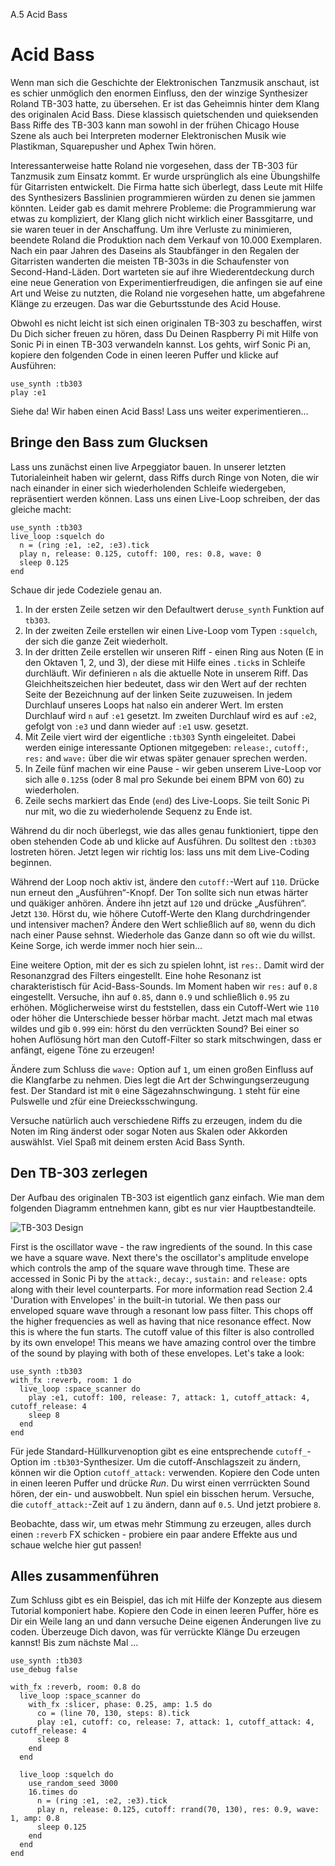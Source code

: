A.5 Acid Bass

# Acid Bass

Wenn man sich die Geschichte der Elektronischen Tanzmusik anschaut, ist es schier unmöglich den enormen Einfluss, den der winzige Synthesizer Roland TB-303 hatte, zu übersehen. Er ist das Geheimnis hinter dem Klang des originalen Acid Bass. Diese klassisch quietschenden und quieksenden Bass Riffe des TB-303 kann man sowohl in der frühen Chicago House Szene als auch bei Interpreten moderner Elektronischen Musik wie Plastikman, Squarepusher und Aphex Twin hören.

Interessanterweise hatte Roland nie vorgesehen, dass der TB-303 für Tanzmusik zum Einsatz kommt. Er wurde ursprünglich als eine Übungshilfe für Gitarristen entwickelt. Die Firma hatte sich überlegt, dass Leute mit Hilfe des Synthesizers Basslinien programmieren würden zu denen sie jammen könnten. Leider gab es damit mehrere Probleme: die Programmierung war etwas zu kompliziert, der Klang glich nicht wirklich einer Bassgitarre, und sie waren teuer in der Anschaffung. Um ihre Verluste zu minimieren, beendete Roland die Produktion nach dem Verkauf von 10.000 Exemplaren. Nach ein paar Jahren des Daseins als Staubfänger in den Regalen der Gitarristen wanderten die meisten TB-303s in die Schaufenster von Second-Hand-Läden. Dort warteten sie auf ihre Wiederentdeckung durch eine neue Generation von Experimentierfreudigen, die anfingen sie auf eine Art und Weise zu nutzten, die Roland nie vorgesehen hatte, um abgefahrene Klänge zu erzeugen. Das war die Geburtsstunde des Acid House.

Obwohl es nicht leicht ist sich einen originalen TB-303 zu beschaffen, wirst Du Dich sicher freuen zu hören, dass Du Deinen Raspberry Pi mit Hilfe von Sonic Pi in einen TB-303 verwandeln kannst. Los gehts, wirf Sonic Pi an, kopiere den folgenden Code in einen leeren Puffer und klicke auf Ausführen:

```
use_synth :tb303
play :e1
```
    
Siehe da! Wir haben einen Acid Bass! Lass uns weiter experimentieren…

## Bringe den Bass zum Glucksen

Lass uns zunächst einen live Arpeggiator bauen. In unserer letzten Tutorialeinheit haben wir gelernt, dass Riffs durch Ringe von Noten, die wir nach einander in einer sich wiederholenden Schleife wiedergeben, repräsentiert werden können. Lass uns einen Live-Loop schreiben, der das gleiche macht:

```
use_synth :tb303
live_loop :squelch do
  n = (ring :e1, :e2, :e3).tick
  play n, release: 0.125, cutoff: 100, res: 0.8, wave: 0
  sleep 0.125
end
```

Schaue dir jede Codeziele genau an.

1. In der ersten Zeile setzen wir den Defaultwert der`use_synth` Funktion auf `tb303`.
2. In der zweiten Zeile erstellen wir einen Live-Loop vom Typen `:squelch`, der sich die ganze Zeit wiederholt.
3. In der dritten Zeile erstellen wir unseren Riff - einen Ring aus Noten (E in den Oktaven 1, 2, und 3), der diese mit Hilfe eines `.tick`s in Schleife durchläuft. Wir definieren `n` als die aktuelle Note in unserem Riff. Das Gleichheitszeichen hier bedeutet, dass wir den Wert auf der rechten Seite der Bezeichnung auf der linken Seite zuzuweisen. In jedem Durchlauf unseres Loops hat `n`also ein anderer Wert. Im ersten Durchlauf wird `n` auf `:e1` gesetzt. Im zweiten Durchlauf wird es auf `:e2`, gefolgt von `:e3` und dann wieder auf `:e1` usw. gesetzt.
4. Mit Zeile viert wird der eigentliche `:tb303` Synth eingeleitet. Dabei werden einige interessante Optionen mitgegeben: `release:`, `cutoff:`, `res:` and `wave:` über die wir etwas später genauer sprechen werden.
5. In Zeile fünf machen wir eine Pause - wir geben unserem Live-Loop vor sich alle `0.125`s (oder 8 mal pro Sekunde bei einem BPM von 60) zu wiederholen.
6. Zeile sechs markiert das Ende (`end`) des Live-Loops. Sie teilt Sonic Pi nur mit, wo die zu wiederholende Sequenz zu Ende ist.

Während du dir noch überlegst, wie das alles genau funktioniert, tippe den oben stehenden Code ab und klicke auf Ausführen. Du solltest den `:tb303` lostreten hören. Jetzt legen wir richtig los: lass uns mit dem Live-Coding beginnen.

Während der Loop noch aktiv ist, ändere den `cutoff:`-Wert auf `110`. Drücke nun erneut den „Ausführen“-Knopf. Der Ton sollte sich nun etwas härter und quäkiger anhören. Ändere ihn jetzt auf `120` und drücke „Ausführen“. Jetzt `130`. Hörst du, wie höhere Cutoff-Werte den Klang durchdringender und intensiver machen? Ändere den Wert schließlich auf `80`, wenn du dich nach einer Pause sehnst. Wiederhole das Ganze dann so oft wie du willst. Keine Sorge, ich werde immer noch hier sein...

Eine weitere Option, mit der es sich zu spielen lohnt, ist `res:`. Damit wird der Resonanzgrad des Filters eingestellt. Eine hohe Resonanz ist charakteristisch für Acid-Bass-Sounds. Im Moment haben wir `res:` auf `0.8` eingestellt. Versuche, ihn auf `0.85`, dann `0.9` und schließlich `0.95` zu erhöhen. Möglicherweise wirst du feststellen, dass ein Cutoff-Wert wie `110` oder höher die Unterschiede besser hörbar macht. Jetzt mach mal etwas wildes und gib `0.999` ein: hörst du den verrückten Sound? Bei einer so hohen Auflösung hört man den Cutoff-Filter so stark mitschwingen, dass er anfängt, eigene Töne zu erzeugen!

Ändere zum Schluss die `wave:` Option auf `1`, um einen großen Einfluss auf die Klangfarbe zu nehmen. Dies legt die Art der Schwingungserzeugung fest. Der Standard ist mit `0` eine Sägezahnschwingung. `1` steht für eine Pulswelle und `2`für eine Dreiecksschwingung.

Versuche natürlich auch verschiedene Riffs zu erzeugen, indem du die Noten im Ring änderst oder sogar Noten aus Skalen oder Akkorden auswählst. Viel Spaß mit deinem ersten Acid Bass Synth.

## Den TB-303 zerlegen

Der Aufbau des originalen TB-303 ist eigentlich ganz einfach. Wie man dem folgenden Diagramm entnehmen kann, gibt es nur vier Hauptbestandteile.

![TB-303 Design](images/articles/A.05-acid-bass/tb303-design.png)

First is the oscillator wave - the raw ingredients of the sound. In this case we have a square wave. Next there's the oscillator's amplitude envelope which controls the amp of the square wave through time. These are accessed in Sonic Pi by the `attack:`, `decay:`, `sustain:` and `release:` opts along with their level counterparts. For more information read Section 2.4 'Duration with Envelopes' in the built-in tutorial. We then pass our enveloped square wave through a resonant low pass filter. This chops off the higher frequencies as well as having that nice resonance effect. Now this is where the fun starts. The cutoff value of this filter is also controlled by its own envelope! This means we have amazing control over the timbre of the sound by playing with both of these envelopes. Let's take a look:

```
use_synth :tb303
with_fx :reverb, room: 1 do
  live_loop :space_scanner do
    play :e1, cutoff: 100, release: 7, attack: 1, cutoff_attack: 4, cutoff_release: 4
    sleep 8
  end
end
```
    
Für jede Standard-Hüllkurvenoption gibt es eine entsprechende `cutoff_`-Option im `:tb303`-Synthesizer. Um die cutoff-Anschlagszeit zu ändern, können wir die Option `cutoff_attack:` verwenden. Kopiere den Code unten in einen leeren Puffer und drücke *Run*. Du wirst einen verrrückten Sound hören, der ein- und auswobbelt. Nun spiel ein bisschen herum. Versuche, die `cutoff_attack:`-Zeit auf `1` zu ändern, dann auf `0.5`. Und jetzt probiere `8`.

Beobachte, dass wir, um etwas mehr Stimmung zu erzeugen, alles durch einen `:reverb` FX schicken - probiere ein paar andere Effekte aus und schaue welche hier gut passen!

## Alles zusammenführen

Zum Schluss gibt es ein Beispiel, das ich mit Hilfe der Konzepte aus diesem Tutorial komponiert habe. Kopiere den Code in einen leeren Puffer, höre es Dir ein Weile lang an und dann versuche Deine eigenen Änderungen live zu coden. Überzeuge Dich davon, was für verrückte Klänge Du erzeugen kannst! Bis zum nächste Mal …

```
use_synth :tb303
use_debug false
 
with_fx :reverb, room: 0.8 do
  live_loop :space_scanner do
    with_fx :slicer, phase: 0.25, amp: 1.5 do
      co = (line 70, 130, steps: 8).tick
      play :e1, cutoff: co, release: 7, attack: 1, cutoff_attack: 4, cutoff_release: 4
      sleep 8
    end
  end
 
  live_loop :squelch do
    use_random_seed 3000
    16.times do
      n = (ring :e1, :e2, :e3).tick
      play n, release: 0.125, cutoff: rrand(70, 130), res: 0.9, wave: 1, amp: 0.8
      sleep 0.125
    end
  end
end
```
